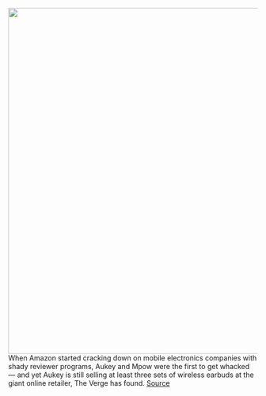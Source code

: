 <img src='https://cdn.vox-cdn.com/thumbor/hvuSzBGxXgjj2bgmIcXz6bqF_vc=/0x0:1280x720/1200x800/filters:focal(400x298:604x502)/cdn.vox-cdn.com/uploads/chorus_image/image/69630142/aukey_key_series.0.jpg' width='700px' /><br/>
When Amazon started cracking down on mobile electronics companies with shady reviewer programs, Aukey and Mpow were the first to get whacked — and yet Aukey is still selling at least three sets of wireless earbuds at the giant online retailer, The Verge has found.
<a href='https://www.theverge.com/2021/7/25/22593165/amazon-aukey-key-series-mpow-xmpow-banned'> Source <a/>